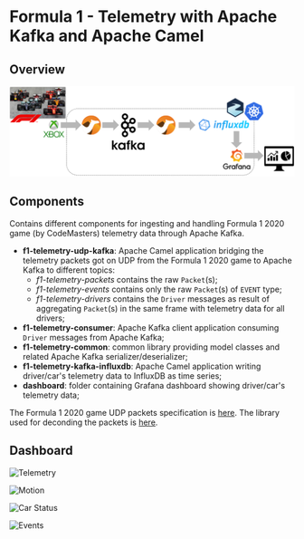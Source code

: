 # Formula 1 - Telemetry with Apache Kafka and Apache Camel

## Overview

![Overview](./images/overview.png)

## Components

Contains different components for ingesting and handling Formula 1 2020 game (by CodeMasters) telemetry data through Apache Kafka.

* **f1-telemetry-udp-kafka**: Apache Camel application bridging the telemetry packets got on UDP from the Formula 1 2020 game to Apache Kafka to different topics:
    * _f1-telemetry-packets_ contains the raw `Packet`(s);
    * _f1-telemetry-events_ contains only the raw `Packet`(s) of `EVENT` type;
    * _f1-telemetry-drivers_ contains the `Driver` messages as result of aggregating `Packet`(s) in the same frame with telemetry data for all drivers;
* **f1-telemetry-consumer**: Apache Kafka client application consuming `Driver` messages from Apache Kafka;
* **f1-telemetry-common**: common library providing model classes and related Apache Kafka serializer/deserializer;
* **f1-telemetry-kafka-influxdb**: Apache Camel application writing driver/car's telemetry data  to InfluxDB as time series; 
* **dashboard**: folder containing Grafana dashboard showing driver/car's telemetry data;

The Formula 1 2020 game UDP packets specification is [here](https://forums.codemasters.com/topic/50942-f1-2020-udp-specification/).
The library used for deconding the packets is [here](https://github.com/ppatierno/formula1-telemetry).

## Dashboard

![Telemetry](./images/01-telemetry.png)

![Motion](./images/02-motion.png)

![Car Status](./images/03-carstatus.png)

![Events](./images/04-events.png)